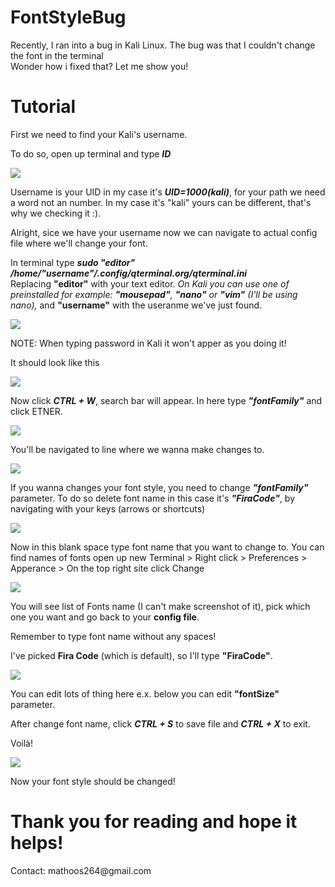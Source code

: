 # FontStyleBug

Recently, I ran into a bug in Kali Linux. The bug was that I couldn't change the font in the terminal <br>
Wonder how i fixed that? Let me show you!

# Tutorial

First we need to find your Kali's username.

To do so, open up terminal and type ***ID***

<img src="img/id.png">

Username is your UID in my case it's ***UID=1000(kali)***, for your path we need a word not an number. In my case it's "kali" yours can be different, that's why we checking it :).

Alright, sice we have your username now we can navigate to actual config file where we'll change your font.

In terminal type ***sudo "editor" /home/"username"/.config/qterminal.org/qterminal.ini*** <br>
Replacing **"editor"** with your text editor. *On Kali you can use one of preinstalled for example: **"mousepad"**, **"nano"** or  **"vim"** (I'll be using nano),*
and **"username"** with the useranme we've just found.

<img src="img/command.png">

NOTE: When typing password in Kali it won't apper as you doing it!

It should look like this

<img src="img/config.png">

Now click ***CTRL + W***, search bar will appear.
In here type ***"fontFamily"*** and click ETNER.

<img src="img/search.png">

You'll be navigated to line where we wanna make changes to.

<img src="img/line.png">

If you wanna changes your font style, you need to change ***"fontFamily"*** parameter. 
To do so delete font name in this case it's ***"FiraCode"***, by navigating with your keys (arrows or shortcuts)

<img src="img/editing.png">

Now in this blank space type font name that you want to change to.
You can find names of fonts open up new Terminal > Right click > Preferences > Apperance > On the top right site click Change

<img src="img/navigate.png">

You will see list of Fonts name (I can't make screenshot of it), pick which one you want and go back to your **config file**.

Remember to type font name without any spaces!

I've picked **Fira Code** (which is default), so I'll type **"FiraCode"**. 

<img src="img/type.png">

You can edit lots of thing here e.x. below you can edit **"fontSize"** parameter.

After change font name, click ***CTRL + S*** to save file and ***CTRL + X*** to exit.

Voilà! 

<img src="img/voilà.png">

Now your font style should be changed!

<h1>Thank you for reading and hope it helps!</h1>
  Contact: mathoos264@gmail.com
  
